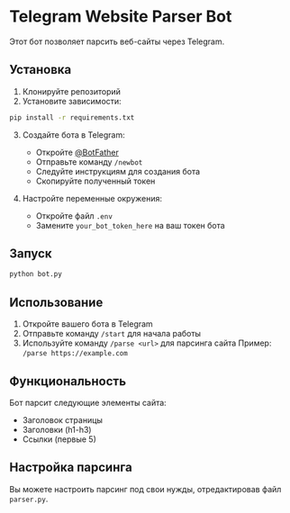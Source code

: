 # Telegram Website Parser Bot

Этот бот позволяет парсить веб-сайты через Telegram.

## Установка

1. Клонируйте репозиторий
2. Установите зависимости:
```bash
pip install -r requirements.txt
```

3. Создайте бота в Telegram:
   - Откройте [@BotFather](https://t.me/botfather)
   - Отправьте команду `/newbot`
   - Следуйте инструкциям для создания бота
   - Скопируйте полученный токен

4. Настройте переменные окружения:
   - Откройте файл `.env`
   - Замените `your_bot_token_here` на ваш токен бота

## Запуск

```bash
python bot.py
```

## Использование

1. Откройте вашего бота в Telegram
2. Отправьте команду `/start` для начала работы
3. Используйте команду `/parse <url>` для парсинга сайта
   Пример: `/parse https://example.com`

## Функциональность

Бот парсит следующие элементы сайта:
- Заголовок страницы
- Заголовки (h1-h3)
- Ссылки (первые 5)

## Настройка парсинга

Вы можете настроить парсинг под свои нужды, отредактировав файл `parser.py`. 